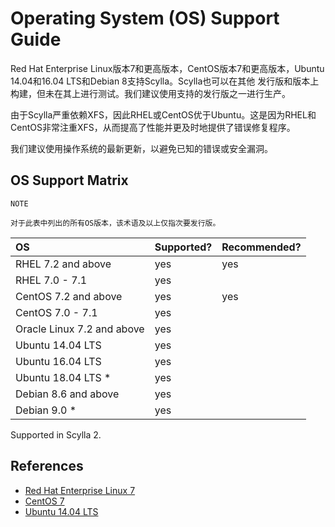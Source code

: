 # Operating System (OS) Support Guide

Red Hat Enterprise Linux版本7和更高版本，CentOS版本7和更高版本，Ubuntu 14.04和16.04 LTS和Debian 8支持Scylla。Scylla也可以在其他
发行版和版本上构建，但未在其上进行测试。我们建议使用支持的发行版之一进行生产。

由于Scylla严重依赖XFS，因此RHEL或CentOS优于Ubuntu。这是因为RHEL和CentOS非常注重XFS，从而提高了性能并更及时地提供了错误修复程序。

我们建议使用操作系统的最新更新，以避免已知的错误或安全漏洞。

## OS Support Matrix

    NOTE
    
    对于此表中列出的所有OS版本，该术语及以上仅指次要发行版。
    
OS	|Supported?	|Recommended?
:---|:---|:---
RHEL 7.2 and above	| yes| yes
RHEL 7.0 - 7.1| yes|
CentOS 7.2 and above| yes | yes	
CentOS 7.0 - 7.1| yes		 
Oracle Linux 7.2 and above	| yes	 
Ubuntu 14.04 LTS| yes
Ubuntu 16.04 LTS| yes	 
Ubuntu 18.04 LTS *	| yes	 
Debian 8.6 and above| yes	 
Debian 9.0 *| yes

Supported in Scylla 2.

## References

* [Red Hat Enterprise Linux 7](https://access.redhat.com/documentation/en-US/Red_Hat_Enterprise_Linux/7/index.html)
* [CentOS 7](https://www.centos.org/download/)
* [Ubuntu 14.04 LTS](http://releases.ubuntu.com/14.04/)
